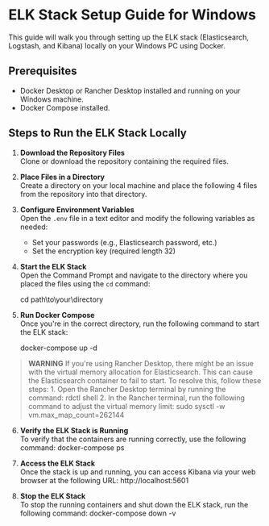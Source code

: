 # ELK Stack Setup Guide for Windows

This guide will walk you through setting up the ELK stack (Elasticsearch, Logstash, and Kibana) locally on your Windows PC using Docker.

## Prerequisites
- Docker Desktop or Rancher Desktop installed and running on your Windows machine.
- Docker Compose installed.

## Steps to Run the ELK Stack Locally

1. **Download the Repository Files**  
   Clone or download the repository containing the required files.

2. **Place Files in a Directory**  
   Create a directory on your local machine and place the following 4 files from the repository into that directory.

3. **Configure Environment Variables**  
   Open the `.env` file in a text editor and modify the following variables as needed:
   
   - Set your passwords (e.g., Elasticsearch password, etc.)
   - Set the encryption key (required length 32)

4. **Start the ELK Stack**  
   Open the Command Prompt and navigate to the directory where you placed the files using the `cd` command:
   
     cd path\to\your\directory
   
5. **Run Docker Compose**  
   Once you're in the correct directory, run the following command to start the ELK stack:
   
     docker-compose up -d
   
>   **WARNING**
>  If you're using Rancher Desktop, there might be an issue with the virtual memory allocation for Elasticsearch.
>   This can cause the Elasticsearch container to fail to start. To resolve this, follow these steps:
>      1. Open the Rancher Desktop terminal by running the command:
>          rdctl shell
>      2. In the Rancher terminal, run the following command to adjust the virtual memory limit:
>         sudo sysctl -w vm.max_map_count=262144

6. **Verify the ELK Stack is Running**  
   To verify that the containers are running correctly, use the following command:
     docker-compose ps

7. **Access the ELK Stack**  
   Once the stack is up and running, you can access Kibana via your web browser at the following URL:
     http://localhost:5601
   
8. **Stop the ELK Stack**  
   To stop the running containers and shut down the ELK stack, run the following command:
     docker-compose down -v


